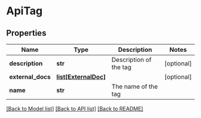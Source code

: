 # ApiTag

## Properties
Name | Type | Description | Notes
------------ | ------------- | ------------- | -------------
**description** | **str** | Description of the tag | [optional] 
**external_docs** | [**list[ExternalDoc]**](ExternalDoc.md) |  | [optional] 
**name** | **str** | The name of the tag | 

[[Back to Model list]](../README.md#documentation-for-models) [[Back to API list]](../README.md#documentation-for-api-endpoints) [[Back to README]](../README.md)


